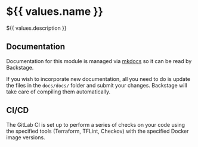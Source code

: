 # ${{ values.name }}

${{ values.description }}

## Documentation

Documentation for this module is managed via [mkdocs](https://www.mkdocs.org) so it can be read by Backstage.

If you wish to incorporate new documentation, all you need to do is update the files in the `docs/docs/` folder and submit your changes. Backstage will take care of compiling them automatically.

## CI/CD

The GitLab CI is set up to perform a series of checks on your code using the specified tools (Terraform, TFLint, Checkov) with the specified Docker image versions.